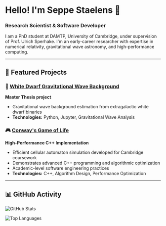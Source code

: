 # Hello! I'm Seppe Staelens 👋

### Research Scientist & Software Developer

I am a PhD student at DAMTP, University of Cambridge, under supervision of Prof. Ulrich Sperhake.
I'm an early-career researcher with expertise in numerical relativity, gravitational wave astronomy, and high-performance computing.

---

## 🚀 **Featured Projects**

### 🌌 [White Dwarf Gravitational Wave Background](https://github.com/SeppeStaelens/White_Dwarf_AGWB)
**Master Thesis project**
- Gravitational wave background estimation from extragalactic white dwarf binaries
- **Technologies:** Python, Jupyter, Gravitational Wave Analysis

### 🎮 [Conway's Game of Life](https://github.com/SeppeStaelens/Conway-GameOfLife)
**High-Performance C++ Implementation**
- Efficient cellular automaton simulation developed for Cambridge coursework
- Demonstrates advanced C++ programming and algorithmic optimization
- Academic-level software engineering practices
- **Technologies:** C++, Algorithm Design, Performance Optimization

---

## 📊 **GitHub Activity**

![GitHub Stats](https://github-readme-stats.vercel.app/api?username=SeppeStaelens&show_icons=true&theme=vue-dark&hide_border=true)

![Top Languages](https://github-readme-stats.vercel.app/api/top-langs/?username=SeppeStaelens&layout=compact&theme=vue-dark&hide_border=true)
